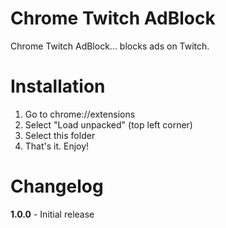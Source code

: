 # Chrome Twitch AdBlock
Chrome Twitch AdBlock... blocks ads on Twitch.
# Installation
1. Go to chrome://extensions
2. Select "Load unpacked" (top left corner)
3. Select this folder
4. That's it. Enjoy!
# Changelog
**1.0.0** - Initial release
